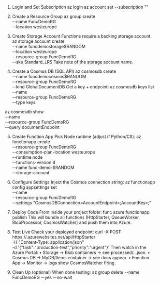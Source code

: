1. Login and Set Subscription
az login
az account set --subscription "<your-subscription-id>"

2. Create a Resource Group
az group create \
  --name FuncDemoRG \
  --location westeurope

3. Create Storage Account
Functions require a backing storage account.
az storage account create \
  --name funcdemostorage$RANDOM \
  --location westeurope \
  --resource-group FuncDemoRG \
  --sku Standard_LRS
Take note of the storage account name.

4. Create a Cosmos DB (SQL API)
az cosmosdb create \
  --name funcdemocosmos$RANDOM \
  --resource-group FuncDemoRG \
  --kind GlobalDocumentDB
Get a key + endpoint:
az cosmosdb keys list \
  --name <cosmos-name> \
  --resource-group FuncDemoRG \
  --type keys

az cosmosdb show \
  --name <cosmos-name> \
  --resource-group FuncDemoRG \
  --query documentEndpoint

5. Create Function App
Pick Node runtime (adjust if Python/C#):
az functionapp create \
  --resource-group FuncDemoRG \
  --consumption-plan-location westeurope \
  --runtime node \
  --functions-version 4 \
  --name func-demo-$RANDOM \
  --storage-account <storage-name>

6. Configure Settings
Inject the Cosmos connection string:
az functionapp config appsettings set \
  --name <function-app-name> \
  --resource-group FuncDemoRG \
  --settings "CosmosDBConnection=AccountEndpoint=<endpoint>;AccountKey=<key>;"

7. Deploy Code
From inside your project folder:
func azure functionapp publish <function-app-name>
This will bundle all functions (HttpStarter, QueueWorker, BlobProcessor, CosmosWatcher) and push them into Azure.

8. Test Live
Check your deployed endpoint:
curl -X POST https://<function-app-name>.azurewebsites.net/api/HttpStarter \
  -H "Content-Type: application/json" \
  -d '{"task":"production-test","priority":"urgent"}'
Then watch in the Azure Portal:
    • Storage → Blob containers → see processed/…json.
    • Cosmos DB → MyDB/Items container → see docs appear.
    • Function App → Monitor → logs show CosmosWatcher firing.

9. Clean Up (optional)
When done testing:
az group delete --name FuncDemoRG --yes --no-wait
